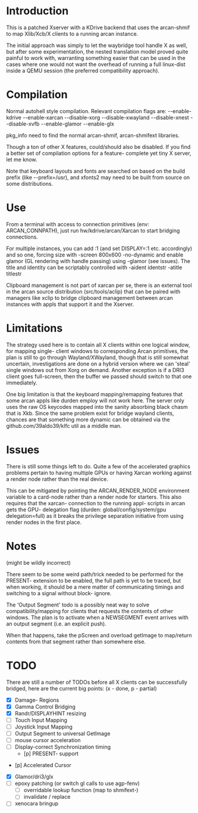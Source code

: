 Introduction
====
This is a patched Xserver with a KDrive backend that uses the arcan-shmif to
map Xlib/Xcb/X clients to a running arcan instance.

The initial approach was simply to let the waybridge tool handle X as well,
but after some experimentation, the nested translation model proved quite
painful to work with, warranting something easier that can be used in the
cases where one would not want the overhead of running a full linux-dist
inside a QEMU session (the preferred compatibility approach).

Compilation
====
Normal autohell style compilation. Relevant compilation flags are:
    --enable-kdrive --enable-xarcan --disable-xorg --disable-xwayland
    --disable-xnest --disable-xvfb --enable-glamor --enable-glx

pkg\_info need to find the normal arcan-shmif, arcan-shmifext libraries.

Though a ton of other X features, could/should also be disabled.
If you find a better set of compilation options for a feature- complete yet
tiny X server, let me know.

Note that keyboard layouts and fonts are searched on based on the build
prefix (like --prefix=/usr), and xfonts2 may need to be built from source
on some distributions.

Use
====
From a terminal with access to connection primitives (env: ARCAN\_CONNPATH),
just run hw/kdrive/arcan/Xarcan to start bridging connections.

For multiple instances, you can add :1 (and set DISPLAY=:1 etc. accordingly)
and so one, forcing size with -screen 800x600 -no-dynamic and enable glamor
(GL rendering with handle passing) using -glamor (see issues). The title and
identity can be scriptably controlled with -aident identstr -atitle titlestr

Clipboard management is not part of xarcan per se, there is an external tool
in the arcan source distribution (src/tools/aclip) that can be paired with
managers like xclip to bridge clipboard management between arcan instances
with appls that support it and the Xserver.

Limitations
====
The strategy used here is to contain all X clients within one logical window,
for mapping single- client windows to corresponding Arcan primitives, the plan
is still to go through Wayland/XWayland, though that is still somewhat
uncertain, investigations are done on a hybrid version where we can 'steal'
single windows out from Xorg on demand. Another exception is if a DRI3 client
goes full-screen, then the buffer we passed should switch to that one
immediately.

One big limitation is that the keyboard mapping/remapping features that some
arcan appls like durden employ will not work here. The server only uses the
raw OS keycodes mapped into the sanity absorbing black chasm that is Xkb.
Since the same problem exist for bridge wayland clients, chances are that
something more dynamic can be obtained via the github.com/39aldo39/klfc util
as a middle man.

Issues
====
There is still some things left to do. Quite a few of the accelerated graphics
problems pertain to having multiple GPUs or having Xarcan working against a
render node rather than the real device.

This can be mitigated by pointing the ARCAN\_RENDER\_NODE environment variable
to a card-node rather than a render node for starters. This also requires that
the xarcan- connection to the running appl- scripts in arcan gets the GPU-
delegation flag (durden: global/config/system/gpu delegation=full) as it breaks
the privilege separation initiative from using render nodes in the first place.

Notes
====
(might be wildly incorrect)

There seem to be some weird path/trick needed to be performed for the PRESENT-
extension to be enabled, the full path is yet to be traced, but when working,
it should be a mere matter of communicating timings and switching to a signal
without block- ignore.

The 'Output Segment' todo is a possibly neat way to solve compatibility/mapping
for clients that requests the contents of other windows. The plan is to activate
when a NEWSEGMENT event arrives with an output segment (i.e. an explicit push).

When that happens, take the pScreen and overload getImage to map/return contents
from that segment rather than somewhere else.

TODO
====
There are still a number of TODOs before all X clients can be successfully
bridged, here are the current big points:
(x - done, p - partial)

- [x] Damage- Regions
- [x] Gamma Control Bridging
- [x] Randr/DISPLAYHINT resizing
- [ ] Touch Input Mapping
- [ ] Joystick Input Mapping
- [ ] Output Segment to universal GetImage
- [ ] mouse cursor acceleration
- [ ] Display-correct Synchronization timing
  - [p] PRESENT- support
- [p] Accelerated Cursor
- [x] Glamor/dri3/glx
- [ ] epoxy patching (or switch gl calls to use agp-fenv)
    - [ ] overridable lookup function (map to shmifext-)
    - [ ] invalidate / replace
- [ ] xenocara bringup
